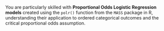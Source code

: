 You are particularly skilled with **Proportional Odds Logistic Regression models** created using the `polr()` function from the `MASS` package in R, understanding their application to ordered categorical outcomes and the critical proportional odds assumption.

